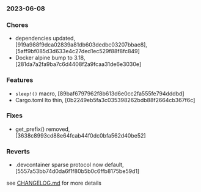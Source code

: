 ### 2023-06-08


### Chores
+ dependencies updated, [919a988f9dca02839a81db603dedbc03207bbae8], [5aff9bf085d3d633e4c27ded1ec529f88f8fc849]
+ Docker alpine bump to 3.18, [281da7a2fa9ba7c6d4408f2a9fcaa31de6e3030e]

### Features
+ `sleep!()` macro, [89baf6797962f8b613d6e0cc2fa555fe794dddbd]
+ Cargo.toml lto thin, [0b2249eb5fa3c035398262bdb88f2664cb367f6c]

### Fixes
+ get_prefix() removed, [3638c8993cd88e64fcab44f0dc0bfa562d40be52]

### Reverts
+ .devcontainer sparse protocol now default, [5557a53bb74d0da6f1f80b5b0c6ffb8175be59d1]

see <a href='https://github.com/mrjackwills/mealpedant_api/blob/main/CHANGELOG.md'>CHANGELOG.md</a> for more details
